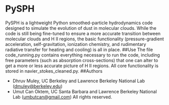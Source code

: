 # PySPH
PySPH is a lightweight Python smoothed-particle hydrodynamics code designed to simulate the evolution of dust in molecular clouds. While the code is still being fine-tuned to ensure a more accurate transition between molecular clouds and H II regions, the basic functionality (pressure-gradient acceleration, self-gravitation, ionization chemistry, and rudimentary radiative transfer for heating and cooling) is all in place.
##Use
The file code\_running.py contains everything necessary to run the code, including free parameters (such as absorption cross-sections) that one can alter to get a more or less accurate picture of H II regions. All core functionality is stored in navier\_stokes\_cleaned.py.
##Authors
* Dhruv Muley, UC Berkeley and Lawrence Berkeley National Lab (dmuley@berkeley.edu)
* Umut Can Oktem, UC Santa Barbara and Lawrence Berkeley National Lab (umbutcan@gmail.com)
All rights reserved.
